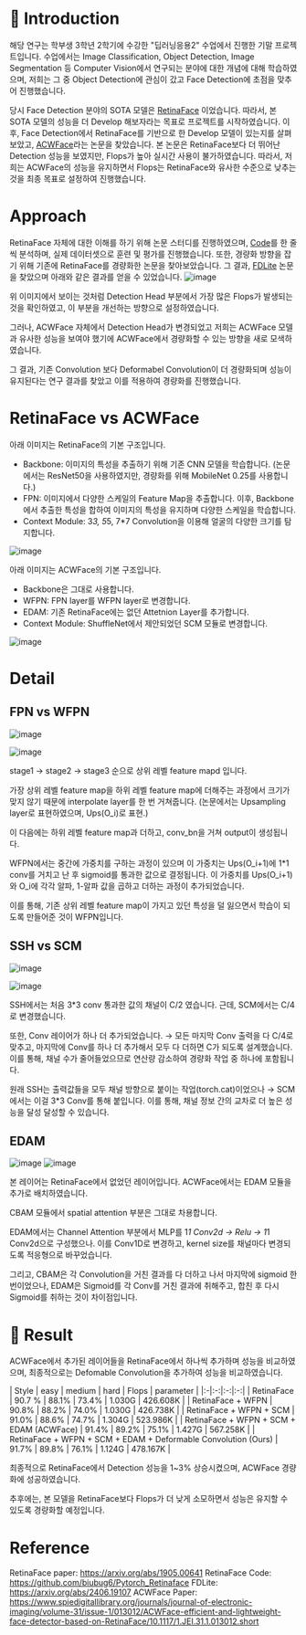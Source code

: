 # 👋 Introduction

해당 연구는 학부생 3학년 2학기에 수강한 "딥러닝응용2" 수업에서 진행한 기말 프로젝트입니다.
수업에서는 Image Classification, Object Detection, Image Segmentation 등 Computer Vision에서 연구되는 분야에 대한 개념에 대해 학습하였으며, 저희는 그 중 Object Detection에 관심이 갔고 Face Detection에 초점을 맞추어 진행했습니다.

당시 Face Detection 분야의 SOTA 모델은 [RetinaFace](https://arxiv.org/abs/1905.00641) 이었습니다. 따라서, 본 SOTA 모델의 성능을 더 Develop 해보자라는 목표로 프로젝트를 시작하였습니다.
이후, Face Detection에서 RetinaFace를 기반으로 한 Develop 모델이 있는지를 살펴보았고, [ACWFace](https://www.spiedigitallibrary.org/journals/journal-of-electronic-imaging/volume-31/issue-1/013012/ACWFace-efficient-and-lightweight-face-detector-based-on-RetinaFace/10.1117/1.JEI.31.1.013012.short)라는 논문을 찾았습니다.
본 논문은 RetinaFace보다 더 뛰어난 Detection 성능을 보였지만, Flops가 높아 실시간 사용이 불가하였습니다.
따라서, 저희는 ACWFace의 성능을 유지하면서 Flops는 RetinaFace와 유사한 수준으로 낮추는 것을 최종 목표로 설정하여 진행했습니다.

# Approach

RetinaFace 자체에 대한 이해를 하기 위해 논문 스터디를 진행하였으며, [Code](https://github.com/kyeongha-git/Face_Detection-RetinaFace)를 한 줄씩 분석하며, 실제 데이터셋으로 훈련 및 평가를 진행했습니다.
또한, 경량화 방향을 잡기 위해 기존에 RetinaFace를 경량화한 논문을 찾아보았습니다. 그 결과, [FDLite]() 논문을 찾았으며 아래와 같은 결과를 얻을 수 있었습니다.
![image](https://github.com/user-attachments/assets/bb30e517-47d3-44cc-892c-564b693271ce)

위 이미지에서 보이는 것처럼 Detection Head 부분에서 가장 많은 Flops가 발생되는 것을 확인하였고, 이 부분을 개선하는 방향으로 설정하였습니다.

그러나, ACWFace 자체에서 Detection Head가 변경되었고 저희는 ACWFace 모델과 유사한 성능을 보여야 했기에 ACWFace에서 경량화할 수 있는 방향을 새로 모색하였습니다.

그 결과, 기존 Convolution 보다 Deformabel Convolution이 더 경량화되며 성능이 유지된다는 연구 결과를 찾았고 이를 적용하여 경량화를 진행했습니다.

# RetinaFace vs ACWFace

아래 이미지는 RetinaFace의 기본 구조입니다. 
- Backbone: 이미지의 특성을 추출하기 위해 기존 CNN 모델을 학습합니다. (논문에서는 ResNet50을 사용하였지만, 경량화를 위해 MobileNet 0.25를 사용합니다.)
- FPN: 이미지에서 다양한 스케일의 Feature Map을 추출합니다. 이후, Backbone에서 추출한 특성을 합하여 이미지의 특성을 유지하며 다양한 스케일을 학습합니다.
- Context Module: 3*3, 5*5, 7*7 Convolution을 이용해 얼굴의 다양한 크기를 탐지합니다.
  
![image](https://github.com/user-attachments/assets/159d12a1-00f9-4bc0-9150-f5e2663d6e30)

아래 이미지는 ACWFace의 기본 구조입니다.
- Backbone은 그대로 사용합니다.
- WFPN: FPN layer를 WFPN layer로 변경합니다.
- EDAM: 기존 RetinaFace에는 없던 Attetnion Layer를 추가합니다.
- Context Module: ShuffleNet에서 제안되었던 SCM 모듈로 변경합니다.

![image](https://github.com/user-attachments/assets/e04b0c0b-40d0-4e68-9eac-9eb2bfd54edf)

# Detail

## FPN vs WFPN
![image](https://github.com/user-attachments/assets/b13781a5-3e3d-471d-bb4d-bcfd6521b0bc)

![image](https://github.com/user-attachments/assets/7dd88189-7c5d-45cb-8eba-b8232df7d432)

stage1 → stage2 → stage3 순으로 상위 레벨 feature mapd 입니다.

가장 상위 레벨 feature map을 하위 레벨 feature map에 더해주는 과정에서 크기가 맞지 않기 때문에 interpolate layer를 한 번 거쳐줍니다. (논문에서는 Upsampling layer로 표현하였으며, Ups(O_i)로 표현.)

이 다음에는 하위 레벨 feature map과 더하고, conv_bn을 거쳐 output이 생성됩니다.

WFPN에서는 중간에 가중치를 구하는 과정이 있으며 이 가중치는 Ups(O_i+1)에 1*1 conv를 거치고 난 후 sigmoid를 통과한 값으로 결정됩니다.
이 가중치를 Ups(O_i+1)와 O_i에 각각 알파, 1-알파 값을 곱하고 더하는 과정이 추가되었습니다.

이를 통해, 기존 상위 레벨 feature map이 가지고 있던 특성을 덜 잃으면서 학습이 되도록 만들어준 것이 WFPN입니다.

## SSH vs SCM
![image](https://github.com/user-attachments/assets/d13aac09-1cd7-4032-8e54-2d7fdb21dcbd)

![image](https://github.com/user-attachments/assets/3ddde5d2-f911-422b-99c2-6d6d21003250)

SSH에서는 처음 3*3 conv 통과한 값의 채널이 C/2 였습니다. 근데, SCM에서는 C/4로 변경했습니다.

또한, Conv 레이어가 하나 더 추가되었습니다. → 모든 마지막 Conv 출력을 다 C/4로 맞추고, 마지막에 Conv를 하나 더 추가해서 모두 다 더하면 C가 되도록 설계했습니다.
이를 통해, 채널 수가 줄어들었으므로 연산량 감소하여 경량화 작업 중 하나에 포함됩니다.

원래 SSH는 출력값들을 모두 채널 방향으로 붙이는 작업(torch.cat)이었으나 → SCM에서는 이걸 3*3 Conv를 통해 붙입니다.
이를 통해, 채널 정보 간의 교차로 더 높은 성능을 달성 달성할 수 있습니다.

## EDAM
![image](https://github.com/user-attachments/assets/43dc0a7b-015c-4aac-a23a-0af87755e215)
![image](https://github.com/user-attachments/assets/8e38990a-f3d6-4507-95ac-558871a86c9e)

본 레이어는 RetinaFace에서 없었던 레이어입니다. ACWFace에서는 EDAM 모듈을 추가로 배치하였습니다.

CBAM 모듈에서 spatial attention 부분은 그대로 차용합니다.

EDAM에서는 Channel Attention 부분에서 MLP를 1*1 Conv2d → Relu → 1*1 Conv2d으로 구성했으나. 이를 Conv1D로 변경하고, kernel size를 채널마다 변경되도록 적응형으로 바꾸었습니다.

그리고, CBAM은 각 Convolution을 거친 결과를 다 더하고 나서 마지막에 sigmoid 한 번이었으나, EDAM은 Sigmoid를 각 Conv를 거친 결과에 취해주고, 합친 후 다시 Sigmoid를 취하는 것이 차이점입니다.

# 🚀 Result

ACWFace에서 추가된 레이어들을 RetinaFace에서 하나씩 추가하며 성능을 비교하였으며, 최종적으로는 Defomable Convolution을 추가하여 성능을 비교하였습니다.

| Style | easy | medium | hard | Flops | parameter |
|:-|:-:|:-:|:-:|
| RetinaFace | 90.7 % | 88.1% | 73.4% | 1.030G | 426.608K |
| RetinaFace + WFPN | 90.8% | 88.2% | 74.0% | 1.030G | 426.738K |
| RetinaFace + WFPN + SCM | 91.0% | 88.6% | 74.7% | 1.304G | 523.986K |
| RetinaFace + WFPN + SCM + EDAM (ACWFace) | 91.4% | 89.2% | 75.1% | 1.427G | 567.258K |
| RetinaFace + WFPN + SCM + EDAM + Deformable Convolution (Ours) | 91.7% | 89.8% | 76.1% | 1.124G | 478.167K |

최종적으로 RetinaFace에서 Detection 성능을 1~3% 상승시켰으며, ACWFace 경량화에 성공하였습니다.

추후에는, 본 모델을 RetinaFace보다 Flops가 더 낮게 소모하면서 성능은 유지할 수 있도록 경량화할 예정입니다.

# Reference
RetinaFace paper: https://arxiv.org/abs/1905.00641
RetinaFace Code: https://github.com/biubug6/Pytorch_Retinaface
FDLite: https://arxiv.org/abs/2406.19107
ACWFace Paper: https://www.spiedigitallibrary.org/journals/journal-of-electronic-imaging/volume-31/issue-1/013012/ACWFace-efficient-and-lightweight-face-detector-based-on-RetinaFace/10.1117/1.JEI.31.1.013012.short
